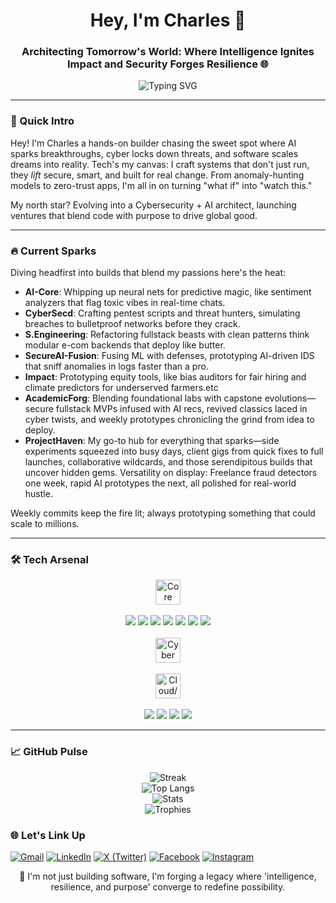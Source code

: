 <h1 align="center">Hey, I'm Charles 👋</h1>
<h3 align="center">Architecting Tomorrow's World: Where Intelligence Ignites Impact and Security Forges Resilience 🌐</h3>

<p align="center">
  <img src="https://readme-typing-svg.demolab.com?font=Fira+Code&pause=1000&color=00FEEF&width=1000&center=true&lines=Cybersecurity+%F0%9F%94%91+%7C+AI+%F0%9F%A7%A0+%7C+SoftwareEngineering+%F0%9F%92%BB;Impactful+Innovation+%7C+Global+Tech+Visionary;Relentless+Learner+%7C+Future+Architect+%F0%9F%92%BC" alt="Typing SVG"/>
</p>

---

### 👋 Quick Intro
Hey! I'm Charles a hands-on builder chasing the sweet spot where AI sparks breakthroughs, cyber locks down threats, and software scales dreams into reality. Tech's my canvas: I craft systems that don't just run, they *lift* secure, smart, and built for real change. From anomaly-hunting models to zero-trust apps, I'm all in on turning "what if" into "watch this."

My north star? Evolving into a Cybersecurity + AI architect, launching ventures that blend code with purpose to drive global good.

---

### 🔥 Current Sparks
Diving headfirst into builds that blend my passions here's the heat:

- **AI-Core**: Whipping up neural nets for predictive magic, like sentiment analyzers that flag toxic vibes in real-time chats.
- **CyberSecd**: Crafting pentest scripts and threat hunters, simulating breaches to bulletproof networks before they crack.
- **S.Engineering**: Refactoring fullstack beasts with clean patterns think modular e-com backends that deploy like butter.
- **SecureAI-Fusion**: Fusing ML with defenses, prototyping AI-driven IDS that sniff anomalies in logs faster than a pro.
- **Impact**: Prototyping equity tools, like bias auditors for fair hiring and climate predictors for underserved farmers.etc
- **AcademicForg**: Blending foundational labs with capstone evolutions—secure fullstack MVPs infused with AI recs, revived classics laced in cyber twists, and weekly prototypes chronicling the grind from idea to deploy.
- **ProjectHaven**: My go-to hub for everything that sparks—side experiments squeezed into busy days, client gigs from quick fixes to full launches, collaborative wildcards, and those serendipitous builds that uncover hidden gems. Versatility on display: Freelance fraud detectors one week, rapid AI prototypes the next, all polished for real-world hustle.

Weekly commits keep the fire lit; always prototyping something that could scale to millions.

---
### 🛠 Tech Arsenal
<p align="center">
  <img src="https://skillicons.dev/icons?i=python,ts,js,cpp,java,react,nextjs,nodejs,express,flask,django,html,css,mongo,postgres,graphql,firebase,numpy,pandas,scikit-learn,jupyter,nltk,spacy" alt="Core Stack" height="40" />
  <br><br>
  <img src="https://img.shields.io/badge/TensorFlow-FF6F00?style=for-the-badge&logo=tensorflow&logoColor=white" /> 
  <img src="https://img.shields.io/badge/PyTorch-EE4C2C?style=for-the-badge&logo=pytorch&logoColor=white" /> 
  <img src="https://img.shields.io/badge/Keras-D00000?style=for-the-badge&logo=keras&logoColor=white" /> 
  <img src="https://img.shields.io/badge/HuggingFace-FCC624?style=for-the-badge&logo=huggingface&logoColor=black" /> 
  <img src="https://img.shields.io/badge/OpenCV-5C3EE8?style=for-the-badge&logo=opencv&logoColor=white" /> 
  <img src="https://img.shields.io/badge/Optuna-FF6B35?style=for-the-badge&logo=optuna&logoColor=white" /> 
  <img src="https://img.shields.io/badge/Featuretools-4B8BBE?style=for-the-badge&logo=featuretools&logoColor=white" /> 
  <br><br>
  <img src="https://skillicons.dev/icons?i=linux,docker,git,github,kali,metasploit,wireshark,nmap,virtualbox,vmware,burp" alt="Cyber Tools" height="40" />
  <br><br>
  <img src="https://skillicons.dev/icons?i=aws,gcp,azure,vercel,netlify,heroku,githubactions,circleci,postman" alt="Cloud/DevOps" height="40" />
  <br><br>
  <img src="https://img.shields.io/badge/Google%20Colab-FEE71C?style=for-the-badge&logo=googlecolab&logoColor=000" /> 
  <img src="https://img.shields.io/badge/Kaggle-20BEFF?style=for-the-badge&logo=kaggle&logoColor=white" /> 
  <img src="https://img.shields.io/badge/VSCode-007ACC?style=for-the-badge&logo=vs-code&logoColor=white" /> 
  <img src="https://img.shields.io/badge/venv-0C4B33?style=for-the-badge&logo=python&logoColor=white" />
</p>

---

### 📈 GitHub Pulse
<p align="center"> 
  <img src="https://github-readme-streak-stats.herokuapp.com/?user=CharlesKariuki-001&theme=tokyonight" alt="Streak" /> 
  <br /> 
  <img src="https://github-readme-stats.vercel.app/api/top-langs/?username=CharlesKariuki-001&layout=compact&theme=tokyonight" alt="Top Langs" /> 
  <br /> 
  <img src="https://github-readme-stats.vercel.app/api?username=CharlesKariuki-001&show_icons=true&theme=tokyonight" alt="Stats" />
  <br />
  <img src="https://github-profile-trophy.vercel.app/?username=CharlesKariuki-001&theme=tokyonight&no-frame=false&no-bg=true&margin-w=4" alt="Trophies" />
</p>

### 🌐 Let's Link Up
<p align="left"> 
  <a href="mailto:yourname@gmail.com"><img src="https://img.shields.io/badge/Gmail-D14836?style=for-the-badge&logo=gmail&logoColor=white" alt="Gmail" /></a> 
  <a href="https://linkedin.com/in/yourprofile" target="_blank"><img src="https://img.shields.io/badge/LinkedIn-0077B5?style=for-the-badge&logo=linkedin&logoColor=white" alt="LinkedIn" /></a> 
  <a href="https://x.com/Charl3s63356" target="_blank"><img src="https://img.shields.io/badge/X-000000?style=for-the-badge&logo=twitter&logoColor=white" alt="X (Twitter)" /></a> 
  <a href="https://facebook.com/yourprofile" target="_blank"><img src="https://img.shields.io/badge/Facebook-1877F2?style=for-the-badge&logo=facebook&logoColor=white" alt="Facebook" /></a> 
  <a href="https://www.instagram.com/charl3s._______/" target="_blank"><img src="https://img.shields.io/badge/Instagram-E4405F?style=for-the-badge&logo=instagram&logoColor=white" alt="Instagram" /></a> 
</p>

<p align="center"> 
  💭 I'm not just building software, I'm forging a legacy where 'intelligence, resilience, and purpose' converge to redefine possibility.
</p>
